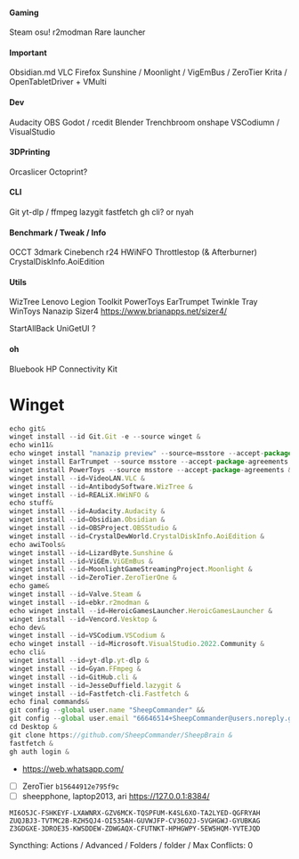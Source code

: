 #### Gaming
Steam osu!
r2modman
Rare launcher
#### Important
Obsidian.md
VLC
Firefox
Sunshine / Moonlight / VigEmBus / ZeroTier
Krita / OpenTabletDriver + VMulti
#### Dev
Audacity
OBS
Godot / rcedit
Blender
Trenchbroom
onshape
VSCodiumn / VisualStudio
#### 3DPrinting
Orcaslicer
Octoprint?
#### CLI
Git
yt-dlp / ffmpeg
lazygit
fastfetch
gh cli? or nyah
#### Benchmark / Tweak / Info
OCCT 3dmark Cinebench r24
HWiNFO
Throttlestop (& Afterburner)
CrystalDiskInfo.AoiEdition
#### Utils
WizTree
Lenovo Legion Toolkit
PowerToys
EarTrumpet
Twinkle Tray
WinToys
Nanazip
Sizer4 https://www.brianapps.net/sizer4/

StartAllBack
UniGetUI ?
#### oh
Bluebook
HP Connectivity Kit
# Winget
```js
echo git&
winget install --id Git.Git -e --source winget &
echo win11&
echo winget install "nanazip preview" --source=msstore --accept-package-agreements &
winget install EarTrumpet --source msstore --accept-package-agreements &
winget install PowerToys --source msstore --accept-package-agreements &
winget install --id=VideoLAN.VLC &
winget install --id=AntibodySoftware.WizTree &
winget install --id=REALiX.HWiNFO &
echo stuff&
winget install --id=Audacity.Audacity &
winget install --id=Obsidian.Obsidian &
winget install --id=OBSProject.OBSStudio &
winget install --id=CrystalDewWorld.CrystalDiskInfo.AoiEdition &
echo awiTools&
winget install --id=LizardByte.Sunshine &
winget install --id=ViGEm.ViGEmBus &
winget install --id=MoonlightGameStreamingProject.Moonlight &
winget install --id=ZeroTier.ZeroTierOne &
echo game&
winget install --id=Valve.Steam &
winget install --id=ebkr.r2modman &
echo winget install --id=HeroicGamesLauncher.HeroicGamesLauncher &
winget install --id=Vencord.Vesktop &
echo dev&
winget install --id=VSCodium.VSCodium &
echo winget install --id=Microsoft.VisualStudio.2022.Community &
echo cli&
winget install --id=yt-dlp.yt-dlp &
winget install --id=Gyan.FFmpeg &
winget install --id=GitHub.cli &
winget install --id=JesseDuffield.lazygit &
winget install --id=Fastfetch-cli.Fastfetch &
echo final commands&
git config --global user.name "SheepCommander" &&
git config --global user.email "66646514+SheepCommander@users.noreply.github.com" &
cd Desktop &
git clone https://github.com/SheepCommander/SheepBrain &
fastfetch &
gh auth login &
```
- https://web.whatsapp.com/
- [ ] ZeroTier `b15644912e795f9c`
- [ ] sheepphone, laptop2013, ari https://127.0.0.1:8384/
```
MI6O5JC-FSHKEYF-LXAWNRX-GZV6MCK-TQSPFUM-K4SL6XO-TA2LYED-QGFRYAH
ZUQJBJ3-TVTMC2B-RZH5QJ4-OI535AH-GUVWJFP-CV36O2J-5VGHGWJ-GYUBKAG 
Z3GDGXE-3DROE35-KWSDDEW-ZDWGAQX-CFUTNKT-HPHGWPY-5EW5HQM-YVTEJQD
```
Syncthing: Actions / Advanced / Folders / folder / Max Conflicts: 0